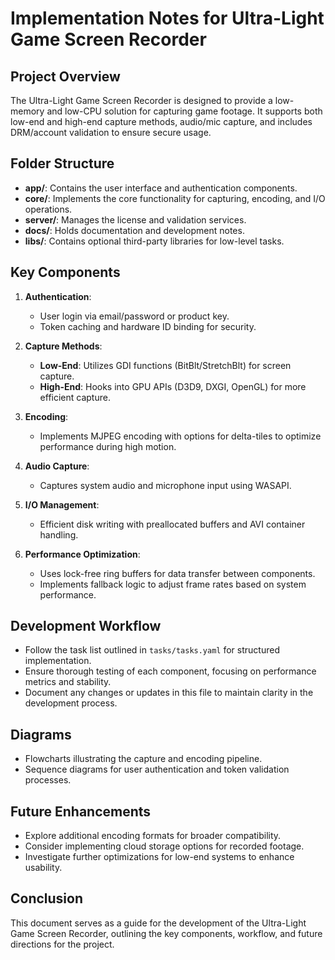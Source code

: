# Implementation Notes for Ultra-Light Game Screen Recorder

## Project Overview
The Ultra-Light Game Screen Recorder is designed to provide a low-memory and low-CPU solution for capturing game footage. It supports both low-end and high-end capture methods, audio/mic capture, and includes DRM/account validation to ensure secure usage.

## Folder Structure
- **app/**: Contains the user interface and authentication components.
- **core/**: Implements the core functionality for capturing, encoding, and I/O operations.
- **server/**: Manages the license and validation services.
- **docs/**: Holds documentation and development notes.
- **libs/**: Contains optional third-party libraries for low-level tasks.

## Key Components
1. **Authentication**: 
   - User login via email/password or product key.
   - Token caching and hardware ID binding for security.

2. **Capture Methods**:
   - **Low-End**: Utilizes GDI functions (BitBlt/StretchBlt) for screen capture.
   - **High-End**: Hooks into GPU APIs (D3D9, DXGI, OpenGL) for more efficient capture.

3. **Encoding**:
   - Implements MJPEG encoding with options for delta-tiles to optimize performance during high motion.

4. **Audio Capture**:
   - Captures system audio and microphone input using WASAPI.

5. **I/O Management**:
   - Efficient disk writing with preallocated buffers and AVI container handling.

6. **Performance Optimization**:
   - Uses lock-free ring buffers for data transfer between components.
   - Implements fallback logic to adjust frame rates based on system performance.

## Development Workflow
- Follow the task list outlined in `tasks/tasks.yaml` for structured implementation.
- Ensure thorough testing of each component, focusing on performance metrics and stability.
- Document any changes or updates in this file to maintain clarity in the development process.

## Diagrams
- Flowcharts illustrating the capture and encoding pipeline.
- Sequence diagrams for user authentication and token validation processes.

## Future Enhancements
- Explore additional encoding formats for broader compatibility.
- Consider implementing cloud storage options for recorded footage.
- Investigate further optimizations for low-end systems to enhance usability.

## Conclusion
This document serves as a guide for the development of the Ultra-Light Game Screen Recorder, outlining the key components, workflow, and future directions for the project.